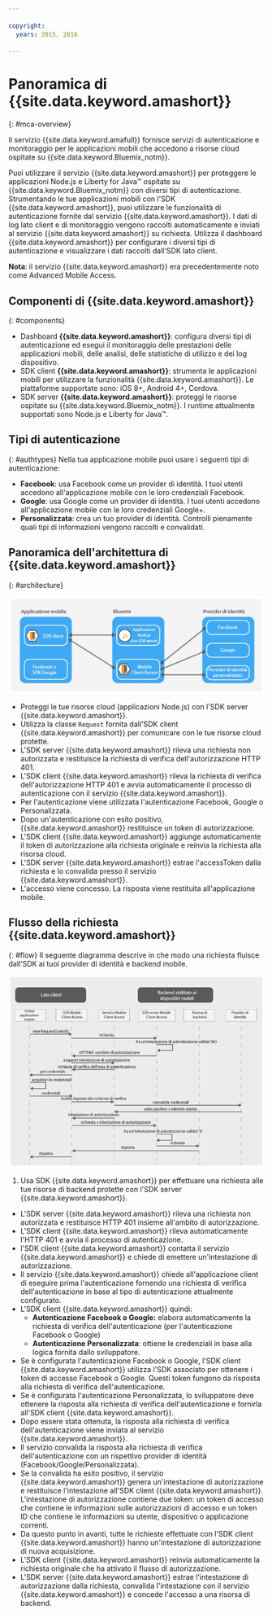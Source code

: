 ```yaml
---

copyright:
  years: 2015, 2016

---
```


# Panoramica di {{site.data.keyword.amashort}}
{: #mca-overview}

Il servizio {{site.data.keyword.amafull}} fornisce servizi di autenticazione e monitoraggio per le applicazioni mobili che accedono a risorse cloud ospitate su {{site.data.keyword.Bluemix_notm}}.

Puoi utilizzare il servizio {{site.data.keyword.amashort}} per proteggere le applicazioni Node.js e Liberty for Java&trade; ospitate su {{site.data.keyword.Bluemix_notm}} con diversi tipi di autenticazione. Strumentando le tue applicazioni mobili con l'SDK {{site.data.keyword.amashort}}, puoi utilizzare le
funzionalità di autenticazione fornite dal servizio {{site.data.keyword.amashort}}. I dati di log lato client e di monitoraggio vengono raccolti automaticamente e
inviati al servizio {{site.data.keyword.amashort}} su richiesta. Utilizza il dashboard {{site.data.keyword.amashort}} per configurare i diversi tipi di autenticazione e visualizzare i dati raccolti dall'SDK lato client.

**Nota**: il servizio {{site.data.keyword.amashort}}  era precedentemente noto come Advanced Mobile Access.

## Componenti di {{site.data.keyword.amashort}}
{: #components}

* Dashboard **{{site.data.keyword.amashort}}**: configura diversi tipi di autenticazione ed esegui il monitoraggio delle prestazioni delle applicazioni mobili, delle analisi, delle statistiche di utilizzo e dei log dispositivo.
* SDK client **{{site.data.keyword.amashort}}**: strumenta le applicazioni mobili per utilizzare la funzionalità {{site.data.keyword.amashort}}. Le piattaforme supportate sono: iOS 8+, Android 4+, Cordova.
* SDK server **{{site.data.keyword.amashort}}**: proteggi le risorse ospitate su {{site.data.keyword.Bluemix_notm}}. I runtime attualmente supportati sono Node.js e Liberty for Java&trade;.

## Tipi di autenticazione
{: #authtypes}
Nella tua applicazione mobile puoi usare i seguenti tipi di autenticazione:
* **Facebook**: usa Facebook come un provider di identità. I tuoi utenti accedono all'applicazione mobile con le loro credenziali Facebook.
* **Google**: usa Google come un provider di identità. I tuoi utenti accedono all'applicazione mobile con le loro credenziali Google+.
* **Personalizzata**: crea un tuo provider di identità. Controlli pienamente quali tipi di informazioni vengono raccolti e convalidati.

## Panoramica dell'architettura di {{site.data.keyword.amashort}}
{: #architecture}

![immagine](images/mca-overview.jpg)

* Proteggi le tue risorse cloud (applicazioni Node.js) con l'SDK server {{site.data.keyword.amashort}}.
* Utilizza la classe `Request` fornita dall'SDK client {{site.data.keyword.amashort}}  per comunicare con le tue risorse cloud protette.
* L'SDK server {{site.data.keyword.amashort}} rileva una richiesta non autorizzata e restituisce la richiesta di verifica dell'autorizzazione HTTP 401.
* L'SDK client {{site.data.keyword.amashort}} rileva la richiesta di verifica dell'autorizzazione HTTP 401 e avvia automaticamente il processo di autenticazione
con il servizio {{site.data.keyword.amashort}}.
* Per l'autenticazione viene utilizzata l'autenticazione Facebook, Google o Personalizzata.
* Dopo un'autenticazione con esito positivo, {{site.data.keyword.amashort}} restituisce un token di autorizzazione.
* L'SDK client {{site.data.keyword.amashort}} aggiunge automaticamente il token di autorizzazione alla richiesta originale e reinvia la richiesta alla risorsa cloud.
* L'SDK server {{site.data.keyword.amashort}} estrae l'accessToken dalla richiesta e lo convalida presso il servizio {{site.data.keyword.amashort}}.
* L'accesso viene concesso.  La risposta viene restituita all'applicazione mobile.

## Flusso della richiesta {{site.data.keyword.amashort}}
{: #flow}
Il seguente diagramma descrive in che modo una richiesta fluisce dall'SDK ai tuoi provider di identità e backend mobile.

![immagine](images/mca-sequence-overview.jpg)

1. Usa SDK {{site.data.keyword.amashort}} per effettuare una richiesta alle tue risorse di backend protette con l'SDK server {{site.data.keyword.amashort}}.
* L'SDK server {{site.data.keyword.amashort}} rileva una richiesta non autorizzata e restituisce HTTP 401 insieme all'ambito di autorizzazione.
* L'SDK client {{site.data.keyword.amashort}} rileva automaticamente l'HTTP 401 e avvia il processo di autenticazione.
* l'SDK client {{site.data.keyword.amashort}} contatta il servizio {{site.data.keyword.amashort}} e chiede di emettere un'intestazione di autorizzazione.
* Il servizio {{site.data.keyword.amashort}} chiede all'applicazione client di eseguire prima l'autenticazione fornendo una richiesta di verifica dell'autenticazione in base al tipo di autenticazione attualmente configurato.
* L'SDK client {{site.data.keyword.amashort}} quindi:
   *  **Autenticazione Facebook o Google:** elabora automaticamente la richiesta di verifica dell'autenticazione (per l'autenticazione Facebook o Google)
   * **Autenticazione Personalizzata**: ottiene le credenziali in base alla logica fornita dallo sviluppatore.
* Se è configurata l'autenticazione Facebook o Google, l'SDK client {{site.data.keyword.amashort}} utilizza l'SDK associato per ottenere i
token di accesso Facebook o Google. Questi token fungono da risposta alla richiesta di verifica dell'autenticazione.
* Se è configurata l'autenticazione Personalizzata, lo sviluppatore deve ottenere la risposta alla richiesta di verifica dell'autenticazione e fornirla
all'SDK client {{site.data.keyword.amashort}}.
* Dopo essere stata ottenuta, la risposta alla richiesta di verifica dell'autenticazione viene inviata al servizio {{site.data.keyword.amashort}}.
* Il servizio convalida la risposta alla richiesta di verifica dell'autenticazione con un rispettivo provider di identità (Facebook/Google/Personalizzata).
* Se la convalida ha esito positivo, il servizio {{site.data.keyword.amashort}} genera un'intestazione di autorizzazione e restituisce l'intestazione all'SDK client {{site.data.keyword.amashort}}. L'intestazione di autorizzazione contiene due token: un token di accesso che contiene le informazioni sulle autorizzazioni di accesso e un token ID che contiene le informazioni su utente, dispositivo o applicazione correnti.
* Da questo punto in avanti, tutte le richieste effettuate con l'SDK client {{site.data.keyword.amashort}} hanno un'intestazione di autorizzazione di nuova acquisizione.
* L'SDK client {{site.data.keyword.amashort}} reinvia automaticamente la richiesta originale che ha attivato il flusso di autorizzazione.
* L'SDK server {{site.data.keyword.amashort}} estrae l'intestazione di autorizzazione dalla richiesta, convalida l'intestazione con il servizio {{site.data.keyword.amashort}} e concede l'accesso a una risorsa di backend.
